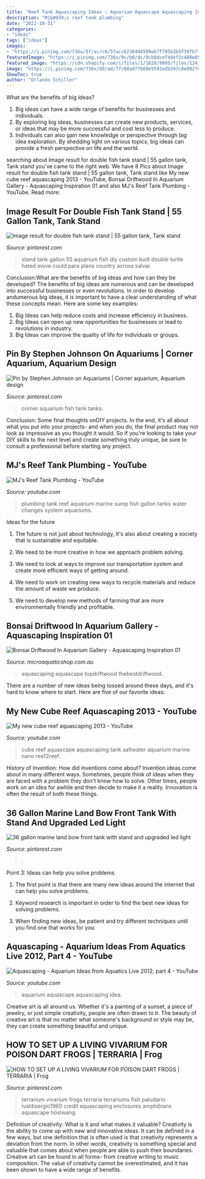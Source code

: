 ```yaml
---
title: "Reef Tank Aquascaping Ideas : Aquarium Aquascape Aquascaping Idea"
description: "Mj&#039;s reef tank plumbing"
date: "2022-10-31"
categories:
- "ideas"
tags: ["ideas"]
images:
- "https://i.pinimg.com/736x/5f/ac/c6/5facc6230444599e67f795b3b5f39fb7--corner-aquarium-reef-aquarium.jpg"
featuredImage: "https://i.pinimg.com/736x/9c/b0/dc/9cb0dcef4def2c480e050d7e035d01be.jpg"
featured_image: "https://cdn.shopify.com/s/files/1/1020/9995/files/12419179_1245191698830938_6673108507058535398_o_1_1003dac8-e658-4ef0-b68b-f1310c77f2b1_1024x1024.jpg?v=1469695286"
image: "https://i.pinimg.com/736x/80/ad/77/80ad77660e5593adb397c8e002f82ffb.jpg"
ShowToc: true
author: "Orlando Schiller"
---
```



What are the benefits of big ideas?
1. Big ideas can have a wide range of benefits for businesses and individuals. 
2. By exploring big ideas, businesses can create new products, services, or ideas that may be more successful and cost less to produce. 
3. Individuals can also gain new knowledge or perspective through big idea exploration. By shedding light on various topics, big ideas can provide a fresh perspective on life and the world.

	

		
searching about Image result for double fish tank stand | 55 gallon tank, Tank stand you've came to the right web. We have 8 Pics about Image result for double fish tank stand | 55 gallon tank, Tank stand like My new cube reef aquascaping 2013 - YouTube, Bonsai Driftwood In Aquarium Gallery - Aquascaping Inspiration 01 and also MJ&#039;s Reef Tank Plumbing - YouTube. Read more:
		
    
## Image Result For Double Fish Tank Stand | 55 Gallon Tank, Tank Stand

<img loading=lazy src="https://i.pinimg.com/736x/9c/b0/dc/9cb0dcef4def2c480e050d7e035d01be.jpg" onerror="this.onerror=null;this.src='https://tse1.mm.bing.net/th?id=OIP.TAzW0DAtviYKm14IWVipxQHaJ4&amp;pid=15.1';" alt="Image result for double fish tank stand | 55 gallon tank, Tank stand">

_Source: pinterest.com_

>stand tank gallon 55 aquarium fish diy custom built double turtle hated move could para plans country across salvar. 

	

Conclusion:What are the benefits of big ideas and how can they be developed?
The benefits of big ideas are numerous and can be developed into successful businesses or even revolutions. In order to develop andumerous big ideas, it is important to have a clear understanding of what these concepts mean. Here are some key examples: 
1. Big Ideas can help reduce costs and increase efficiency in business. 
2. Big Ideas can open up new opportunities for businesses or lead to revolutions in industry. 
3. Big Ideas can improve the quality of life for individuals or groups.

    
## Pin By Stephen Johnson On Aquariums | Corner Aquarium, Aquarium Design

<img loading=lazy src="https://i.pinimg.com/736x/5f/ac/c6/5facc6230444599e67f795b3b5f39fb7--corner-aquarium-reef-aquarium.jpg" onerror="this.onerror=null;this.src='https://tse3.mm.bing.net/th?id=OIP.RxF9qhJXIY50o6JNV0klCQHaJ3&amp;pid=15.1';" alt="Pin by Stephen Johnson on Aquariums | Corner aquarium, Aquarium design">

_Source: pinterest.com_

>corner aquarium fish tank tanks. 

	

Conclusion: Some final thoughts onDIY projects.
In the end, it's all about what you put into your projects- and when you do, the final product may not look as impressive as you thought it would. So if you're looking to take your DIY skills to the next level and create something truly unique, be sure to consult a professional before starting any project.

    
## MJ&#039;s Reef Tank Plumbing - YouTube

<img loading=lazy src="http://i.ytimg.com/vi/ZJD4t1Donmg/maxresdefault.jpg" onerror="this.onerror=null;this.src='https://tse3.mm.bing.net/th?id=OIP.4NoIi2QVi6f5_c6dSAzhlwHaEK&amp;pid=15.1';" alt="MJ&#039;s Reef Tank Plumbing - YouTube">

_Source: youtube.com_

>plumbing tank reef aquarium marine sump fish gallon tanks water changes system aquariums. 

	

Ideas for the future
1. The future is not just about technology, it's also about creating a society that is sustainable and equitable.
2. We need to be more creative in how we approach problem solving.

3. We need to look at ways to improve our transportation system and create more efficient ways of getting around.

4. We need to work on creating new ways to recycle materials and reduce the amount of waste we produce.

5. We need to develop new methods of farming that are more environmentally friendly and profitable.

    
## Bonsai Driftwood In Aquarium Gallery - Aquascaping Inspiration 01

<img loading=lazy src="https://cdn.shopify.com/s/files/1/1020/9995/files/12419179_1245191698830938_6673108507058535398_o_1_1003dac8-e658-4ef0-b68b-f1310c77f2b1_1024x1024.jpg?v=1469695286" onerror="this.onerror=null;this.src='https://tse3.mm.bing.net/th?id=OIP.A1J2Mtu21M7C2kRH7b9e-gHaC5&amp;pid=15.1';" alt="Bonsai Driftwood In Aquarium Gallery - Aquascaping Inspiration 01">

_Source: microaquaticshop.com.au_

>aquascaping aquascape topdriftwood thebestdriftwood. 

	

There are a number of new ideas being tossed around these days, and it's hard to know where to start. Here are five of our favorite ideas: 

    
## My New Cube Reef Aquascaping 2013 - YouTube

<img loading=lazy src="http://i.ytimg.com/vi/y8LJ2Jq92oc/maxresdefault.jpg" onerror="this.onerror=null;this.src='https://tse4.mm.bing.net/th?id=OIP.TVYSPshcSxgrim-hq3zRQwHaEK&amp;pid=15.1';" alt="My new cube reef aquascaping 2013 - YouTube">

_Source: youtube.com_

>cube reef aquascape aquascaping tank saltwater aquarium marine nano reef2reef. 

	

History of Invention: How did inventions come about?
Invention ideas come about in many different ways. Sometimes, people think of ideas when they are faced with a problem they don't know how to solve. Other times, people work on an idea for awhile and then decide to make it a reality. Innovation is often the result of both these things.

    
## 36 Gallon Marine Land Bow Front Tank With Stand And Upgraded Led Light

<img loading=lazy src="https://i.pinimg.com/736x/0b/54/50/0b5450badfeff36365e1e6b369b20360.jpg" onerror="this.onerror=null;this.src='https://tse1.mm.bing.net/th?id=OIP.41facZX4Pnu_XFqLu8CSqQHaJ3&amp;pid=15.1';" alt="36 gallon marine land bow front tank with stand and upgraded led light">

_Source: pinterest.com_

>. 

	

Point 3: Ideas can help you solve problems
1. The first point is that there are many new ideas around the internet that can help you solve problems.
2. Keyword research is important in order to find the best new ideas for solving problems.

3. When finding new ideas, be patient and try different techniques until you find one that works for you.

    
## Aquascaping - Aquarium Ideas From Aquatics Live 2012, Part 4 - YouTube

<img loading=lazy src="http://i1.ytimg.com/vi/DjRIqsHWtu4/maxresdefault.jpg" onerror="this.onerror=null;this.src='https://tse4.mm.bing.net/th?id=OIP.IA14twlg4Q0rXXAxtp8m9wHaEK&amp;pid=15.1';" alt="Aquascaping - Aquarium Ideas from Aquatics Live 2012, part 4 - YouTube">

_Source: youtube.com_

>aquarium aquascape aquascaping idea. 

	

Creative art is all around us. Whether it's a painting of a sunset, a piece of jewelry, or just simple creativity, people are often drawn to it. The beauty of creative art is that no matter what someone's background or style may be, they can create something beautiful and unique.

    
## HOW TO SET UP A LIVING VIVARIUM FOR POISON DART FROGS | TERRARIA | Frog

<img loading=lazy src="https://i.pinimg.com/736x/80/ad/77/80ad77660e5593adb397c8e002f82ffb.jpg" onerror="this.onerror=null;this.src='https://tse2.mm.bing.net/th?id=OIP.qGbEPwOtOjiX5QA9GUj9IwHaJ4&amp;pid=15.1';" alt="HOW TO SET UP A LIVING VIVARIUM FOR POISON DART FROGS | TERRARIA | Frog">

_Source: pinterest.com_

>terrarium vivarium frogs terraria terrariums fish paludario ivaldisergio1960 credit aquascaping enclosures amphibians aquascape höslwang. 

	

Definition of creativity: What is it and what makes it valuable?
Creativity is the ability to come up with new and innovative ideas. It can be defined in a few ways, but one definition that is often used is that creativity represents a deviation from the norm. In other words, creativity is something special and valuable that comes about when people are able to push their boundaries. Creative art can be found in all forms- from creative writing to music composition. The value of creativity cannot be overestimated, and it has been shown to have a wide range of benefits.

